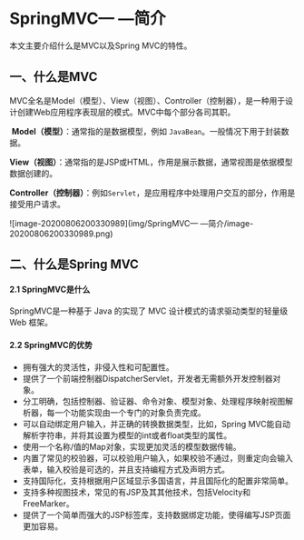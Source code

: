 # SpringMVC— —简介

本文主要介绍什么是MVC以及Spring MVC的特性。



## 一、什么是MVC

MVC全名是Model（模型）、View（视图）、Controller（控制器），是一种用于设计创建Web应用程序表现层的模式。MVC中每个部分各司其职。

​	**Model（模型）**：通常指的是数据模型，例如 `JavaBean`。一般情况下用于封装数据。

​	**View（视图）**：通常指的是JSP或HTML，作用是展示数据，通常视图是依据模型数据创建的。

​	**Controller（控制器）**：例如`Servlet`，是应用程序中处理用户交互的部分，作用是接受用户请求。

![image-20200806200330989](img/SpringMVC— —简介/image-20200806200330989.png)



## 二、什么是Spring MVC

#### 2.1 SpringMVC是什么

SpringMVC是一种基于 Java 的实现了 MVC 设计模式的请求驱动类型的轻量级 Web 框架。

#### 2.2 SpringMVC的优势

- 拥有强大的灵活性，非侵入性和可配置性。
- 提供了一个前端控制器DispatcherServlet，开发者无需额外开发控制器对象。
- 分工明确，包括控制器、验证器、命令对象、模型对象、处理程序映射视图解析器，每一个功能实现由一个专门的对象负责完成。
- 可以自动绑定用户输入，并正确的转换数据类型，比如，Spring MVC能自动解析字符串，并将其设置为模型的int或者float类型的属性。
- 使用一个名称/值的Map对象，实现更加灵活的模型数据传输。
- 内置了常见的校验器，可以校验用户输入，如果校验不通过，则重定向会输入表单，输入校验是可选的，并且支持编程方式及声明方式。
- 支持国际化，支持根据用户区域显示多国语言，并且国际化的配置非常简单。
- 支持多种视图技术，常见的有JSP及其其他技术，包括Velocity和FreeMarker。
- 提供了一个简单而强大的JSP标签库，支持数据绑定功能，使得编写JSP页面更加容易。